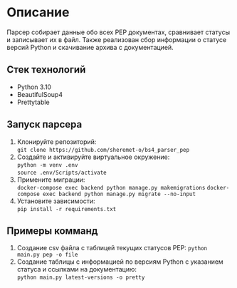 # Описание

Парсер собирает данные обо всех PEP документах, сравнивает статусы и записывает их в файл. Также реализован сбор информации о статусе версий Python и скачивание архива с документацией.

## Стек технологий

* Python 3.10
* BeautifulSoup4
* Prettytable

## Запуск парсера

1. Клонируйте репозиторий:  
`git clone https://github.com/sheremet-o/bs4_parser_pep`
2. Создайте и активируйте виртуальное окружение:  
`python -m venv .env`  
`source .env/Scripts/activate`  
3. Примените миграции:  
`docker-compose exec backend python manage.py makemigrations`
`docker-compose exec backend python manage.py migrate --no-input`
4. Установите зависимости:  
`pip install -r requirements.txt`

## Примеры комманд  

1. Создание csv файла с таблицей текущих статусов PEP:
`python main.py pep -o file`  
2. Создание таблицы с информацией по версиям Python с указанием статуса и ссылками на документацию:  
`python main.py latest-versions -o pretty`
